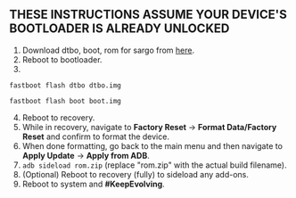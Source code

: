 ## THESE INSTRUCTIONS ASSUME YOUR DEVICE'S BOOTLOADER IS ALREADY UNLOCKED

1. Download dtbo, boot, rom for sargo from [here](https://sourceforge.net/projects/evolution-x/files/sargo/15/).
2. Reboot to bootloader.
3.
```fastboot flash dtbo dtbo.img```

```fastboot flash boot boot.img```

4. Reboot to recovery.
5. While in recovery, navigate to **Factory Reset** → **Format Data/Factory Reset** and confirm to format the device.
6. When done formatting, go back to the main menu and then navigate to **Apply Update** → **Apply from ADB**.
7. `adb sideload rom.zip` (replace "rom.zip" with the actual build filename).
8. (Optional) Reboot to recovery (fully) to sideload any add-ons.
9. Reboot to system and **#KeepEvolving**.
